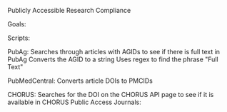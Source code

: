 Publicly Accessible Research Compliance

Goals: 

Scripts:

PubAg:
Searches through articles with AGIDs to see if there is full text in PubAg
Converts the AGID to a string 
Uses regex to find the phrase "Full Text"

PubMedCentral:
Converts article DOIs to PMCIDs 

CHORUS:
Searches for the DOI on the CHORUS API page to see if it is available in CHORUS
Public Access Journals:


